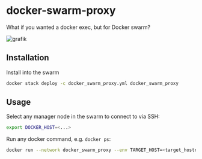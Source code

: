 # docker-swarm-proxy

What if you wanted a docker exec, but for Docker swarm?

![grafik](https://github.com/neuroforgede/docker-swarm-proxy/assets/719760/33294423-a874-47ac-86c9-529c39b5f78b)

## Installation

Install into the swarm

```bash
docker stack deploy -c docker_swarm_proxy.yml docker_swarm_proxy
```

## Usage

Select any manager node in the swarm to connect to via SSH:

```bash
export DOCKER_HOST=<...>
```

Run any docker command, e.g. `docker ps`:

```bash
docker run --network docker_swarm_proxy --env TARGET_HOST=<target_hostname> --rm -it ghcr.io/neuroforgede/docker-swarm-proxy:master ps
```

